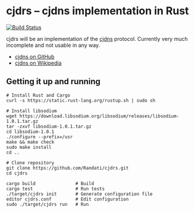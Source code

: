# cjdrs – cjdns implementation in Rust

[![Build Status](https://travis-ci.org/Randati/cjdrs.svg)](https://travis-ci.org/Randati/cjdrs)

cjdrs will be an implementation of the [cjdns](https://github.com/cjdelisle/cjdns/) protocol. Currently very much incomplete and not usable in any way.

* [cjdns on GitHub](https://github.com/cjdelisle/cjdns/)
* [cjdns on Wikipedia](https://en.wikipedia.org/wiki/Cjdns)

## Getting it up and running
```shell
# Install Rust and Cargo
curl -s https://static.rust-lang.org/rustup.sh | sudo sh

# Install libsodium
wget https://download.libsodium.org/libsodium/releases/libsodium-1.0.1.tar.gz
tar -zxvf libsodium-1.0.1.tar.gz
cd libsodium-1.0.1
./configure --prefix=/usr
make && make check
sudo make install
cd ..

# Clone repository
git clone https://github.com/Randati/cjdrs.git
cd cjdrs

cargo build               # Build
cargo test                # Run tests
./target/cjdrs init       # Generate configuration file
editor cjdrs.conf         # Edit configuration
sudo ./target/cjdrs run   # Run
```

